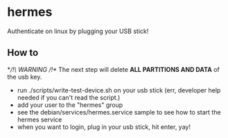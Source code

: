 # hermes

Authenticate on linux by plugging your USB stick!


## How to

**/!\ WARNING /!\** The next step will delete **ALL PARTITIONS AND DATA** of the usb key.

- run ./scripts/write-test-device.sh on your usb stick (err, developer
  help needed if you can't read the script.)
- add your user to the "hermes" group
- see the debian/services/hermes.service sample to see how to start
  the hermes service
- when you want to login, plug in your usb stick, hit enter, yay!
